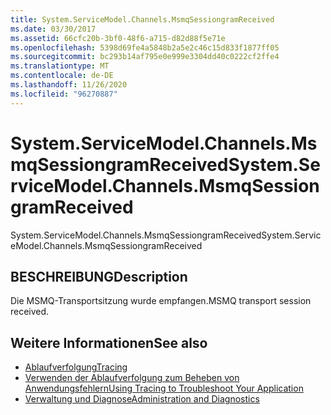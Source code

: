 ```yaml
---
title: System.ServiceModel.Channels.MsmqSessiongramReceived
ms.date: 03/30/2017
ms.assetid: 66cfc20b-3bf0-48f6-a715-d82d88f5e71e
ms.openlocfilehash: 5398d69fe4a5848b2a5e2c46c15d833f1877ff05
ms.sourcegitcommit: bc293b14af795e0e999e3304dd40c0222cf2ffe4
ms.translationtype: MT
ms.contentlocale: de-DE
ms.lasthandoff: 11/26/2020
ms.locfileid: "96270887"
---
```

# <a name="systemservicemodelchannelsmsmqsessiongramreceived"></a><span data-ttu-id="da987-102">System.ServiceModel.Channels.MsmqSessiongramReceived</span><span class="sxs-lookup"><span data-stu-id="da987-102">System.ServiceModel.Channels.MsmqSessiongramReceived</span></span>

<span data-ttu-id="da987-103">System.ServiceModel.Channels.MsmqSessiongramReceived</span><span class="sxs-lookup"><span data-stu-id="da987-103">System.ServiceModel.Channels.MsmqSessiongramReceived</span></span>  
  
## <a name="description"></a><span data-ttu-id="da987-104">BESCHREIBUNG</span><span class="sxs-lookup"><span data-stu-id="da987-104">Description</span></span>  

 <span data-ttu-id="da987-105">Die MSMQ-Transportsitzung wurde empfangen.</span><span class="sxs-lookup"><span data-stu-id="da987-105">MSMQ transport session received.</span></span>  
  
## <a name="see-also"></a><span data-ttu-id="da987-106">Weitere Informationen</span><span class="sxs-lookup"><span data-stu-id="da987-106">See also</span></span>

- [<span data-ttu-id="da987-107">Ablaufverfolgung</span><span class="sxs-lookup"><span data-stu-id="da987-107">Tracing</span></span>](index.md)
- [<span data-ttu-id="da987-108">Verwenden der Ablaufverfolgung zum Beheben von Anwendungsfehlern</span><span class="sxs-lookup"><span data-stu-id="da987-108">Using Tracing to Troubleshoot Your Application</span></span>](using-tracing-to-troubleshoot-your-application.md)
- [<span data-ttu-id="da987-109">Verwaltung und Diagnose</span><span class="sxs-lookup"><span data-stu-id="da987-109">Administration and Diagnostics</span></span>](../index.md)
